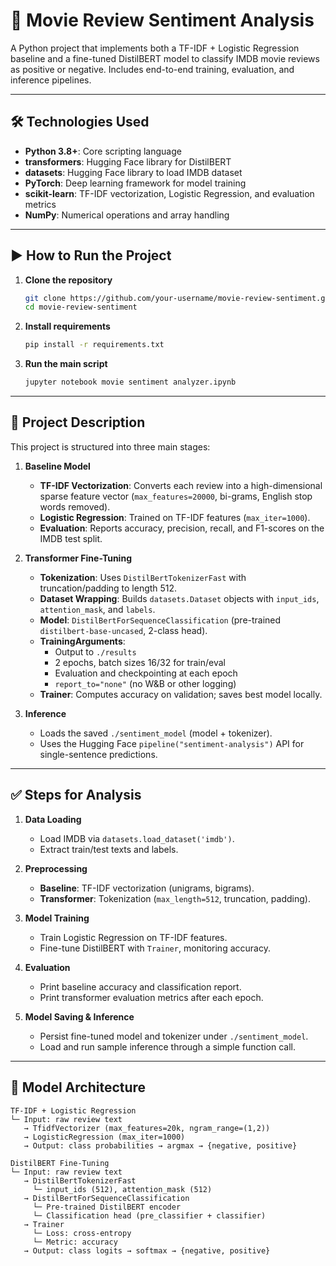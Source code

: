 # 🎥 Movie Review Sentiment Analysis

A Python project that implements both a TF-IDF + Logistic Regression baseline and a fine-tuned DistilBERT model to classify IMDB movie reviews as positive or negative. Includes end-to-end training, evaluation, and inference pipelines.

---

## 🛠 Technologies Used

- **Python 3.8+**: Core scripting language  
- **transformers**: Hugging Face library for DistilBERT  
- **datasets**: Hugging Face library to load IMDB dataset  
- **PyTorch**: Deep learning framework for model training  
- **scikit-learn**: TF-IDF vectorization, Logistic Regression, and evaluation metrics  
- **NumPy**: Numerical operations and array handling  

---

## ▶️ How to Run the Project

1. **Clone the repository**  
   ```bash
   git clone https://github.com/your-username/movie-review-sentiment.git
   cd movie-review-sentiment
2. **Install requirements**
   ```bash
   pip install -r requirements.txt
3. **Run the main script**
   ```bash
   jupyter notebook movie sentiment analyzer.ipynb

---

## 📂 Project Description

This project is structured into three main stages:

1. **Baseline Model**
   - **TF-IDF Vectorization**: Converts each review into a high-dimensional sparse feature vector (`max_features=20000`, bi-grams, English stop words removed).  
   - **Logistic Regression**: Trained on TF-IDF features (`max_iter=1000`).  
   - **Evaluation**: Reports accuracy, precision, recall, and F1-scores on the IMDB test split.  

2. **Transformer Fine-Tuning**
   - **Tokenization**: Uses `DistilBertTokenizerFast` with truncation/padding to length 512.  
   - **Dataset Wrapping**: Builds `datasets.Dataset` objects with `input_ids`, `attention_mask`, and `labels`.  
   - **Model**: `DistilBertForSequenceClassification` (pre-trained `distilbert-base-uncased`, 2-class head).  
   - **TrainingArguments**:  
     - Output to `./results`  
     - 2 epochs, batch sizes 16/32 for train/eval  
     - Evaluation and checkpointing at each epoch  
     - `report_to="none"` (no W&B or other logging)  
   - **Trainer**: Computes accuracy on validation; saves best model locally.  

3. **Inference**
   - Loads the saved `./sentiment_model` (model + tokenizer).  
   - Uses the Hugging Face `pipeline("sentiment-analysis")` API for single-sentence predictions.  

---

## ✅ Steps for Analysis

1. **Data Loading**  
   - Load IMDB via `datasets.load_dataset('imdb')`.  
   - Extract train/test texts and labels.  

2. **Preprocessing**  
   - **Baseline**: TF-IDF vectorization (unigrams, bigrams).  
   - **Transformer**: Tokenization (`max_length=512`, truncation, padding).  

3. **Model Training**  
   - Train Logistic Regression on TF-IDF features.  
   - Fine-tune DistilBERT with `Trainer`, monitoring accuracy.  

4. **Evaluation**  
   - Print baseline accuracy and classification report.  
   - Print transformer evaluation metrics after each epoch.  

5. **Model Saving & Inference**  
   - Persist fine-tuned model and tokenizer under `./sentiment_model`.  
   - Load and run sample inference through a simple function call.  

---

## 🧠 Model Architecture

```text
TF-IDF + Logistic Regression
└─ Input: raw review text
   → TfidfVectorizer (max_features=20k, ngram_range=(1,2))
   → LogisticRegression (max_iter=1000)
   → Output: class probabilities → argmax → {negative, positive}

DistilBERT Fine-Tuning
└─ Input: raw review text
   → DistilBertTokenizerFast
     └─ input_ids (512), attention_mask (512)
   → DistilBertForSequenceClassification
     └─ Pre-trained DistilBERT encoder
     └─ Classification head (pre_classifier + classifier)
   → Trainer
     └─ Loss: cross-entropy
     └─ Metric: accuracy
   → Output: class logits → softmax → {negative, positive}
